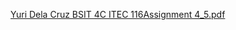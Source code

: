 [Yuri Dela Cruz  BSIT 4C ITEC 116Assignment 4_5.pdf](https://github.com/user-attachments/files/18310514/Yuri.Dela.Cruz.BSIT.4C.ITEC.116Assignment.4_5.pdf)
